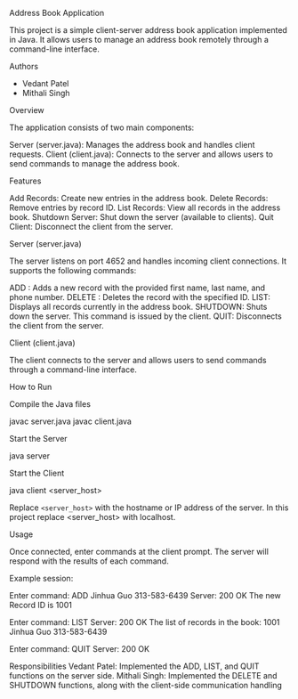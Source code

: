 Address Book Application

This project is a simple client-server address book application implemented in Java. It allows users to manage an address book remotely through a command-line interface.

Authors

- Vedant Patel
- Mithali Singh

Overview

The application consists of two main components:

Server (server.java): Manages the address book and handles client requests.
Client (client.java): Connects to the server and allows users to send commands to manage the address book.


Features

Add Records: Create new entries in the address book.
Delete Records: Remove entries by record ID.
List Records: View all records in the address book.
Shutdown Server: Shut down the server (available to clients).
Quit Client: Disconnect the client from the server.

Server (server.java)

The server listens on port 4652 and handles incoming client connections. It supports the following commands:

ADD <firstName> <lastName> <phoneNumber>: Adds a new record with the provided first name, last name, and phone number.
DELETE <recordID>: Deletes the record with the specified ID.
LIST: Displays all records currently in the address book.
SHUTDOWN: Shuts down the server. This command is issued by the client.
QUIT: Disconnects the client from the server.

Client (client.java)

The client connects to the server and allows users to send commands through a command-line interface.

How to Run

Compile the Java files

javac server.java
javac client.java

Start the Server

java server

Start the Client


java client <server_host>

Replace `<server_host>` with the hostname or IP address of the server.
In this project replace <server_host> with localhost.

Usage

Once connected, enter commands at the client prompt. The server will respond with the results of each command.

Example session:

Enter command: ADD Jinhua Guo 313-583-6439
Server: 200 OK
The new Record ID is 1001

Enter command: LIST
Server: 200 OK
The list of records in the book:
1001 Jinhua Guo 313-583-6439

Enter command: QUIT
Server: 200 OK

Responsibilities
Vedant Patel: Implemented the ADD, LIST, and QUIT functions on the server side.
Mithali Singh: Implemented the DELETE and SHUTDOWN functions, along with the client-side communication handling